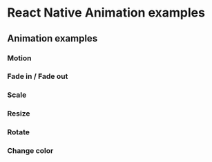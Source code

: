 # React Native Animation examples


## Animation examples

### Motion

### Fade in / Fade out

### Scale

### Resize

### Rotate

### Change color

